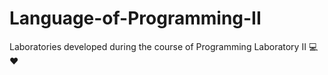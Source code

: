 # Language-of-Programming-II
Laboratories developed during the course of Programming Laboratory II :computer: :heart:

